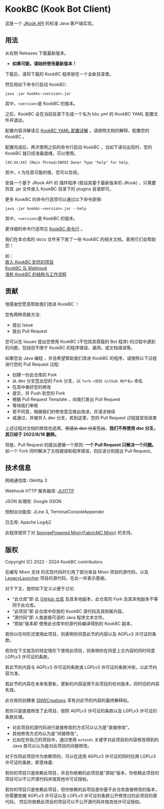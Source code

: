 # KookBC (Kook Bot Client)

这是一个 [JKook API](https://github.com/SNWCreations/JKook) 的标准 Java 客户端实现。

## 用法

从右侧 Releases 下载最新版本。

* **如果可能，请始终使用最新版本！**

下载后，请将下载的 KookBC 程序放在一个全新目录里。

然后用如下命令行启动 KookBC:

```text
java -jar kookbc-<version>.jar
```

其中，`<version>`是 KookBC 的版本。

之后，KookBC 会在当前目录下生成一个名为 kbc.yml 的 KookBC YAML 配置文件并退出。

配置内容详解请见 [KookBC YAML 配置详解](docs/KookBC_Config.md) 。请按照文档的解释，配置您的 KookBC 。

配置完成后，再次使用之前的命令行启动 KookBC ，当如下语句出现时，您的 KookBC 就已经准备就绪，可以使用。

```text
[XX:XX:XX] [Main Thread/INFO] Done! Type "help" for help.
```

其中，`X` 为任意可能的值，您可以忽视。

安装一个基于 JKook API 的 插件程序 (假设其基于最新版本的 JKook) ，只需要将其 .jar 文件放入 KookBC 目录下的 plugins 目录即可。

更多 KookBC 的命令行选项可以通过以下命令获得:

```text
java -jar kookbc-<version>.jar --help
```

其中，`<version>`是 KookBC 的版本。

更详细的命令行选项见 [KookBC 命令行](docs/KookBC_CommandLine.md) 。

我们在本仓库的 docs 文件夹下放了一些 KookBC 的相关文档，善用它们会帮助您！

如：\
[嵌入 KookBC 到您的项目](docs/Embedding_KookBC.md)\
[KookBC 与 Webhook](docs/KookBC_with_Webhook.md)\
[浅析 KookBC 的结构与工作流程](docs/The_Design_of_KookBC.md)


## 贡献

很感谢您愿意帮助我们改进 KookBC ！

您有两种贡献方法:
* 提出 Issue
* 提出 Pull Request

您可以在 Issues 提出您使用 KookBC (不包括其搭载的 Bot 程序) 的过程中遇到的问题，包括但不限于 KookBC 的程序错误，漏洞，或文档错误等。

如果您会 Java 编程 ，并且希望帮助我们改进 KookBC 的程序，请按照以下过程进行您的 Pull Request 过程:
* 创建一份此仓库的 Fork
* 从 dev 分支签出您的 Fork 分支，以 `fork-<您的 Github 用户名>` 命名
* 在其中做好您的修改
* 提交，并 Push 到您的 Fork
* 根据 Pull Request Template ，向我们发出 Pull Request
* 等待我们审核
* 若不同意，根据我们的修改意见做出改进，并请求继续
* 或通过，并被并入 dev 分支，若到这里，您的 Pull Request 过程就宣告结束

上述过程对文档的修改也适用，~~但请从 doc 分支签出~~。**我们不再使用 doc 分支，其已经于 2022/8/18 删除。**

但是，Pull Request 的提出遵循一个原则: **一个 Pull Request 只解决一个问题。**
如一个 Fork 同时解决了文档错误和程序错误，则应该分别提出 Pull Request。

## 技术信息

网络通信库: OkHttp 3

Webhook HTTP 服务器库: [JLHTTP](http://www.freeutils.net/source/jlhttp/)

JSON 处理库: Google GSON

控制台功能库: JLine 3, TerminalConsoleAppender

日志库: Apache Log4j2

此程序提供了对 [SpongePowered Mixin](https://github.com/SpongePowered/Mixin)([FabricMC Mixin](https://github.com/FabricMC/Mixin)) 的支持。

## 版权

Copyright (C) 2022 - 2024 KookBC contributors

在编写 Mixin 支持 的实现代码时引用了部分来自 Mixin 项目的源代码，以及 [LegacyLauncher](https://github.com/Mojang/LegacyLauncher) 项目的源代码，在此一并表示感谢。

对于下文，提供如下定义以便于讨论:
* "此仓库"即 此 [GitHub 仓库](https://github.com/SNWCreations/KookBC) 及其本地副本，此仓库的 Fork 及其本地副本不等同于此仓库。
* "此项目"即 此仓库中存放的 KookBC 源代码及其附属内容。
* "源代码"即 人类直接可读的 Java 程序文本文件。
* "原始"版本即 使用此仓库中的源代码编译得到的 KookBC 副本。

若你以任何形式使用此项目，则表明你同意此节的内容以及 AGPLv3 许可证的条款。

若你在下文提及的特定情形下使用此项目，则表明你在同意上文内容的同时同意 LGPLv3 许可证的条款。

若此节的内容与 AGPLv3 许可证的条款或 LGPLv3 许可证的条款冲突，以此节内容为准。

若此节的内容在未来有更新，更新的内容适用于此项目的任何版本，同时旧的内容失效。

此仓库的创建者 [SNWCreations](https://github.com/SNWCreations) 享有对此节的内容的最终解释权。

若你只是直接修改了此项目，按照 AGPLv3 许可证的条款以及 LGPLv3 许可证的条款处理。
* 对此项目的源代码进行直接修改的方式可以认为是"直接修改"。
* 其他修改方式均认为是"间接修改"。
* 比如在你自己的项目中，通过使用 `extends` 关键字对此项目的内容修改得到的 Java 类可以认为是对此项目的间接修改。

对于仅将此项目作为依赖项的，可以在适用 AGPLv3 许可证的同时应用 LGPLv3 许可证的条款，即意味着:

若你的项目只是依赖此项目，并且你依赖的此项目是"原始"版本，你依赖此项目的项目可以不公开源代码并按其他许可证授权。

若你的项目只是依赖此项目，但你依赖的此项目是你基于此仓库直接修改的版本，
你需要依据 AGPLv3 许可证以及 LGPLv3 许可证的条款公开修改过的此项目的源代码，
然后你依赖此项目的项目可以不公开源代码并按其他许可证授权。
